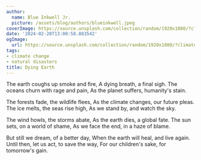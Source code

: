 ```yaml
---
author:
  name: Blue Inkwell Jr.
  picture: /assets/blog/authors/blueinkwell.jpeg
coverImage: https://source.unsplash.com/collection/random/1920x1080/?climate change
date: '2024-02-20T13:00:58.883542'
ogImage:
  url: https://source.unsplash.com/collection/random/1920x1080/?climate change
tags:
- climate change
- natural disasters
title: Dying Earth
---
```


The earth coughs up smoke and fire,
A dying breath, a final sigh.
The oceans churn with rage and pain,
As the planet suffers, humanity's stain.

The forests fade, the wildlife flees,
As the climate changes, our future pleas.
The ice melts, the seas rise high,
As we stand by, and watch the sky.

The wind howls, the storms abate,
As the earth dies, a global fate.
The sun sets, on a world of shame,
As we face the end, in a haze of blame.

But still we dream, of a better day,
When the earth will heal, and live again.
Until then, let us act, to save the way,
For our children's sake, for tomorrow's gain.